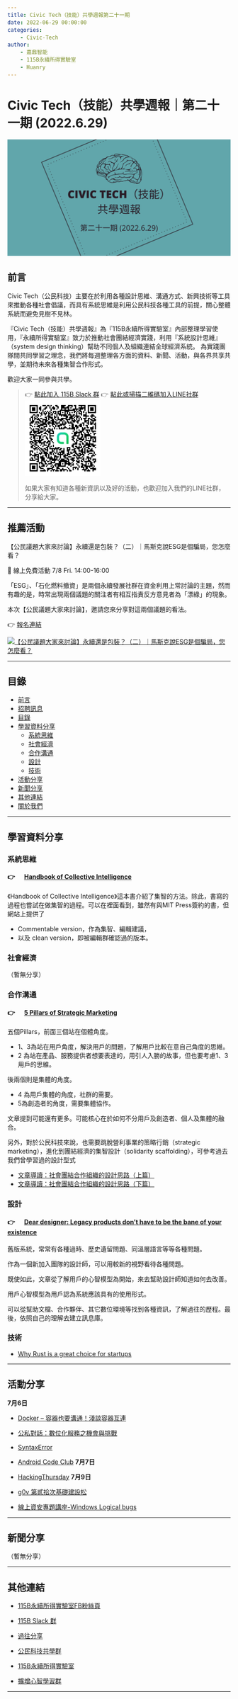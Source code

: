 ```yaml
---
title: Civic Tech（技能）共學週報第二十一期
date: 2022-06-29 00:00:00
categories:
	- Civic-Tech
author:
	- 嘉鼎智能
	- 115B永續所得實驗室
	- Huanry
---
```

# Civic Tech（技能）共學週報｜第二十一期 (2022.6.29)

![Civic-Tech-21](/img/ct/21.png)

## 前言

Civic Tech（公民科技）主要在於利用各種設計思維、溝通方式、新興技術等工具來推動各種社會倡議，而具有系統思維是利用公民科技各種工具的前提，關心整體系統而避免見樹不見林。

『Civic Tech（技能）共學週報』為『115B永續所得實驗室』內部整理學習使用，『永續所得實驗室』致力於推動社會團結經濟實踐，利用『系統設計思維』（system design thinking）幫助不同個人及組織連結全球經濟系統。
為實踐團隊間共同學習之理念，我們將每週整理各方面的資料、新聞、活動，與各界共享共學，並期待未來各種集智合作形式。

歡迎大家一同參與共學。

>👉  [點此加入 115B Slack 群](https://bit.ly/Slack115b)
>👉  [點此或掃描二維碼加入LINE社群](https://line.me/ti/g2/Dj4AkbdDsY6o4D_CdDUB6Q)
>[![公民科技共學群](/img/產品共學群.jpg)](https://line.me/ti/g2/Dj4AkbdDsY6o4D_CdDUB6Q)
>
>如果大家有知道各種新資訊以及好的活動，也歡迎加入我們的LINE社群，分享給大家。

---
## 推薦活動

【公民議題大家來討論】永續還是包裝？（二）｜馬斯克說ESG是個騙局，您怎麼看？

🔶 線上免費活動 7/8 Fri. 14:00-16:00 

「ESG」、「石化燃料撤資」是兩個永續發展社群在資金利用上常討論的主題，然而有趣的是，時常出現兩個議題的關注者有相互指責反方意見者為「漂綠」的現象。

本次【公民議題大家來討論】，邀請您來分享對這兩個議題的看法。

👉 [報名連結](https://bit.ly/3nbDghr)

[![【公民議題大家來討論】永續還是包裝？（二）｜馬斯克說ESG是個騙局，您怎麼看？](https://static.accupass.com/eventbanner/2206230835389680438480.jpg)
](https://bit.ly/3nbDghr)

---
## 目錄
- [前言](#前言)
- [招聘訊息](#招聘訊息)
- [目錄](#目錄)
- [學習資料分享](#學習資料分享)
	- [系統思維](#系統思維)
	- [社會經濟](#社會經濟)
	- [合作溝通](#合作溝通)
	- [設計](#設計)
	- [技術](#技術)
- [活動分享](#活動分享)
- [新聞分享](#新聞分享)
- [其他連結](#其他連結)
- [關於我們](#關於我們)

---
## 學習資料分享
### 系統思維

#### 👉 &emsp; [Handbook of Collective Intelligence](https://cci.mit.edu/cichapterlinks/)

《Handbook of Collective Intelligence》這本書介紹了集智的方法。除此，書寫的過程也嘗試在做集智的過程。可以在裡面看到，雖然有與MIT Press簽約的書，但網站上提供了

- Commentable version，作為集智、編輯建議，
- 以及 clean version，即被編輯群確認過的版本。

### 社會經濟

（暫無分享）

### 合作溝通

#### 👉 &emsp; [5 Pillars of Strategic Marketing](https://andresb89.medium.com/five-pillars-of-strategic-marketing-dabed8cba5e3)

五個Pillars，前面三個站在個體角度。

- 1、3為站在用戶角度，解決用戶的問題，了解用戶比較在意自己角度的思維。
- 2 為站在產品、服務提供者想要表達的，用引人入勝的故事，但也要考慮1、3用戶的思維。

後兩個則是集體的角度。

- 4 為用戶集體的角度，社群的需要。
- 5為創造者的角度，需要集體協作。

文章提到可能還有更多。可能核心在於如何不分用戶及創造者、個人及集體的融合。

另外，對於公民科技來說，也需要跳脫營利事業的策略行銷（strategic marketing），進化到團結經濟的集智設計（solidarity scaffolding），可參考過去我們曾學習過的設計型式

- [文章導讀：社會團結合作組織的設計思路（上篇）](https://sustainable-income-lab.github.io/Organisation-wide-design-as-systems-practice-1/)
- [文章導讀：社會團結合作組織的設計思路（下篇）](https://sustainable-income-lab.github.io/Organisation-wide-design-as-systems-practice-2/)

### 設計

#### 👉 &emsp; [Dear designer: Legacy products don’t have to be the bane of your existence](https://uxdesign.cc/dear-designer-legacy-products-dont-have-to-be-the-bane-of-your-existence-89523f20a1ea)

舊版系統，常常有各種過時、歷史遺留問題、同溫層語言等等各種問題。

作為一個新加入團隊的設計師，可以用較新的視野看待各種問題。

既使如此，文章從了解用戶的心智模型為開始，來去幫助設計師知道如何去改善。

用戶心智模型為用戶認為系統應該具有的使用形式。

可以從幫助文檔、合作夥伴、其它數位環境等找到各種資訊，了解過往的歷程。最後，依照自己的理解去建立訊息庫。


### 技術

- [Why Rust is a great choice for startups](https://dailyedit.com/blog/why-rust-is-a-great-choice-for-startups/)

---
## 活動分享

**7月6日**
- [Docker – 容器也要溝通！淺談容器互連](https://www.accupass.com/event/2206090551128255739840)

- [公私對話：數位化服務之機會與挑戰](https://www.accupass.com/event/2206060344123322255090)

- [SyntaxError](https://www.meetup.com/pythonhug/events/286606830/)

- [Android Code Club](https://www.meetup.com/taiwan-android-developer-study-group/events/286606809/)
**7月7日**
- [HackingThursday](https://www.meetup.com/hackingthursday/events/286629660/)
**7月9日**
- [g0v 第貳拾次基礎建設松](https://g0v-jothon.kktix.cc/events/infrath20n)

- [線上資安專題講座-Windows Logical bugs](https://isipevent.kktix.cc/events/e58d0573-copy-3)


---
## 新聞分享

（暫無分享）

---
## 其他連結

- [115B永續所得實驗室FB粉絲頁](https://www.facebook.com/%E6%B0%B8%E7%BA%8C%E6%89%80%E5%BE%97%E5%AF%A6%E9%A9%97%E5%AE%A4-102916798609139)

- [115B Slack 群](https://bit.ly/Slack115b)

- [過往分享](/categories/Civic-Tech)

- [公民科技共學群](https://line.me/ti/g2/Dj4AkbdDsY6o4D_CdDUB6Q?utm_source=invitation&utm_medium=link_copy&utm_campaign=default)

- [115B永續所得實驗室](https://line.me/ti/g2/asPFU-0w4o9MIRSBdb4gtg?utm_source=invitation&utm_medium=link_copy&utm_campaign=default)

- [擴增心智學習群](https://line.me/ti/g2/asPFU-0w4o9MIRSBdb4gtg?utm_source=invitation&utm_medium=link_copy&utm_campaign=default)

---